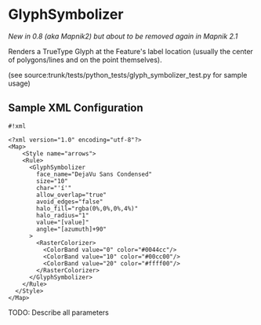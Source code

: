 <!-- Name: GlyphSymbolizer -->
<!-- Version: 3 -->
<!-- Last-Modified: 2011/09/02 09:03:22 -->
<!-- Author: herm -->
# GlyphSymbolizer

*New in 0.8 (aka Mapnik2) but about to be removed again in Mapnik 2.1*

Renders a TrueType Glyph at the Feature's label location (usually the center of polygons/lines and on the point themselves).

(see source:trunk/tests/python_tests/glyph_symbolizer_test.py for sample usage)


## Sample XML Configuration

    #!xml
    
    <?xml version="1.0" encoding="utf-8"?>
    <Map>
        <Style name="arrows">
        <Rule>
          <GlyphSymbolizer
            face_name="DejaVu Sans Condensed"
            size="10"
            char="'í'"
            allow_overlap="true"
            avoid_edges="false"
            halo_fill="rgba(0%,0%,0%,4%)"
            halo_radius="1"
            value="[value]"
            angle="[azumuth]+90"
          >
            <RasterColorizer>
              <ColorBand value="0" color="#0044cc"/>
              <ColorBand value="10" color="#00cc00"/>
              <ColorBand value="20" color="#ffff00"/>
            </RasterColorizer>
          </GlyphSymbolizer>
        </Rule>
      </Style>
    </Map>

TODO: Describe all parameters